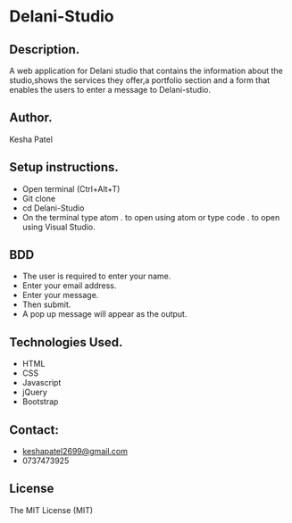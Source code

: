 # Delani-Studio

## Description.
A web application for Delani studio that contains the information about the studio,shows the services they offer,a portfolio section and a form that enables the users to enter a message to Delani-studio.

## Author.
Kesha Patel

## Setup instructions.
* Open terminal (Ctrl+Alt+T)
* Git clone
* cd Delani-Studio
* On the terminal type atom . to open using atom or type code . to open using Visual Studio.

## BDD
* The user is required to enter your name.
* Enter your email address.
* Enter your message.
* Then submit.
* A pop up message will appear as the output.

## Technologies Used.
* HTML
* CSS 
* Javascript
* jQuery
* Bootstrap

## Contact:
* keshapatel2699@gmail.com
* 0737473925

## License
The MIT License (MIT)



